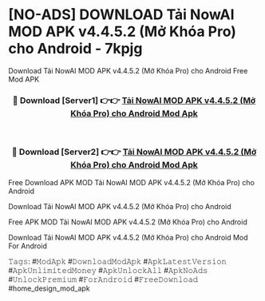 # [NO-ADS] DOWNLOAD Tải NowAI MOD APK v4.4.5.2 (Mở Khóa Pro) cho Android - 7kpjg
Download Tải NowAI MOD APK v4.4.5.2 (Mở Khóa Pro) cho Android Free Mod APK

<div align="center">
<h3>🔴 Download [Server1] 👉👉 <a href="https://apk-comot.site?title=Tải_NowAI_MOD_APK_v4.4.5.2_(Mở_Khóa_Pro)_cho_Android">Tải NowAI MOD APK v4.4.5.2 (Mở Khóa Pro) cho Android Mod Apk</a></h3><br>

<h3>🔴 Download [Server2] 👉👉 <a href="https://apk-comot.site?title=Tải_NowAI_MOD_APK_v4.4.5.2_(Mở_Khóa_Pro)_cho_Android">Tải NowAI MOD APK v4.4.5.2 (Mở Khóa Pro) cho Android Mod Apk</a></h3>
</div>


Free Download APK MOD Tải NowAI MOD APK v4.4.5.2 (Mở Khóa Pro) cho Android

Download Tải NowAI MOD APK v4.4.5.2 (Mở Khóa Pro) cho Android 

Free APK MOD Tải NowAI MOD APK v4.4.5.2 (Mở Khóa Pro) cho Android 

Download Tải NowAI MOD APK v4.4.5.2 (Mở Khóa Pro) cho Android Mod For Android

𝚃𝚊𝚐𝚜: #𝙼𝚘𝚍𝙰𝚙𝚔 #𝙳𝚘𝚠𝚗𝚕𝚘𝚊𝚍𝙼𝚘𝚍𝙰𝚙𝚔 #𝙰𝚙𝚔𝙻𝚊𝚝𝚎𝚜𝚝𝚅𝚎𝚛𝚜𝚒𝚘𝚗 #𝙰𝚙𝚔𝚄𝚗𝚕𝚒𝚖𝚒𝚝𝚎𝚍𝙼𝚘𝚗𝚎𝚢 #𝙰𝚙𝚔𝚄𝚗𝚕𝚘𝚌𝚔𝙰𝚕𝚕 #𝙰𝚙𝚔𝙽𝚘𝙰𝚍𝚜 #𝚄𝚗𝚕𝚘𝚌𝚔𝙿𝚛𝚎𝚖𝚒𝚞𝚖 #𝙵𝚘𝚛𝙰𝚗𝚍𝚛𝚘𝚒𝚍 #𝙵𝚛𝚎𝚎𝙳𝚘𝚠𝚗𝚕𝚘𝚊𝚍 #home_design_mod_apk